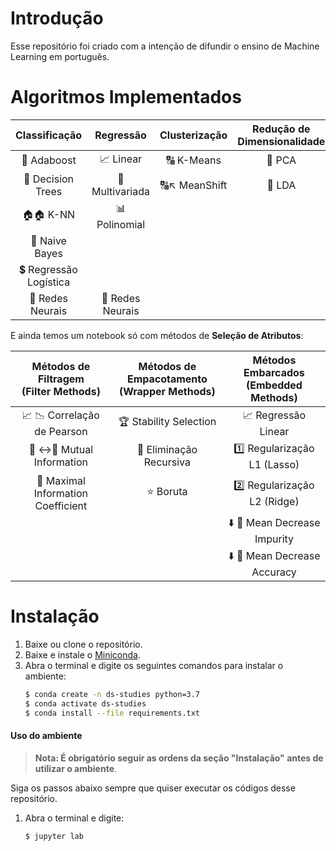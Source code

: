 # Introdução
Esse repositório foi criado com a intenção de difundir o ensino de Machine Learning em português.

# Algoritmos Implementados

| Classificação | Regressão | Clusterização | Redução de <br>Dimensionalidade |
|:----------------:|:--------------:|:-------------:|:-------------------------------:|
| 🌿 Adaboost | 📈 Linear | 🔠 K-Means | 🌹 PCA |
| 🌳 Decision Trees | 🔱 Multivariada | 🔠↖️ MeanShift | 🌻 LDA |
|  🏠🏠 K-NN | 📊 Polinomial |  |  |
| 🎲 Naive Bayes |  |  |  |
| 💲 Regressão Logística |  |  |  |
| 🧠 Redes Neurais | 🧠 Redes Neurais |  |  |

E ainda temos um notebook só com métodos de **Seleção de Atributos**:

| Métodos de Filtragem <br>(Filter Methods) | Métodos de Empacotamento <br>(Wrapper Methods) | Métodos Embarcados <br>(Embedded Methods) |
|:-------------------------------------:|:------------------------------------------:|:-------------------------------------:|
| 📈 📉 Correlação de Pearson | 🏆 Stability Selection | 📈 Regressão Linear |
| 📝 :left_right_arrow:📝 Mutual Information | 🔁 Eliminação Recursiva | 1️⃣ Regularização L1 (Lasso) |
| 💯 Maximal Information Coefficient | ⭐️ Boruta | 2️⃣ Regularização L2 (Ridge) |
|  |  | ⬇️ 💩 Mean Decrease Impurity |
|  |  | ⬇️ 🎯 Mean Decrease Accuracy |


# Instalação
1. Baixe ou clone o repositório.
2. Baixe e instale o [Miniconda](https://conda.io/miniconda.html).
3. Abra o terminal e digite os seguintes comandos para instalar o ambiente:
    ```sh
    $ conda create -n ds-studies python=3.7 
    $ conda activate ds-studies 
    $ conda install --file requirements.txt
    ```

#### Uso do ambiente

> __Nota:  É obrigatório seguir as ordens da seção "Instalação" antes de utilizar o ambiente__.

Siga os passos abaixo sempre que quiser executar os códigos desse repositório.
1. Abra o terminal e digite:
    ```sh
    $ jupyter lab
    ```
